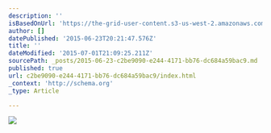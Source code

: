 ```yaml
---
description: ''
isBasedOnUrl: 'https://the-grid-user-content.s3-us-west-2.amazonaws.com/b0ce4efd-8771-4eff-895c-ebabc911d434.jpg'
author: []
datePublished: '2015-06-23T20:21:47.576Z'
title: ''
dateModified: '2015-07-01T21:09:25.211Z'
sourcePath: _posts/2015-06-23-c2be9090-e244-4171-bb76-dc684a59bac9.md
published: true
url: c2be9090-e244-4171-bb76-dc684a59bac9/index.html
_context: 'http://schema.org'
_type: Article

---
```

![](https://the-grid-user-content.s3-us-west-2.amazonaws.com/b0ce4efd-8771-4eff-895c-ebabc911d434.jpg)